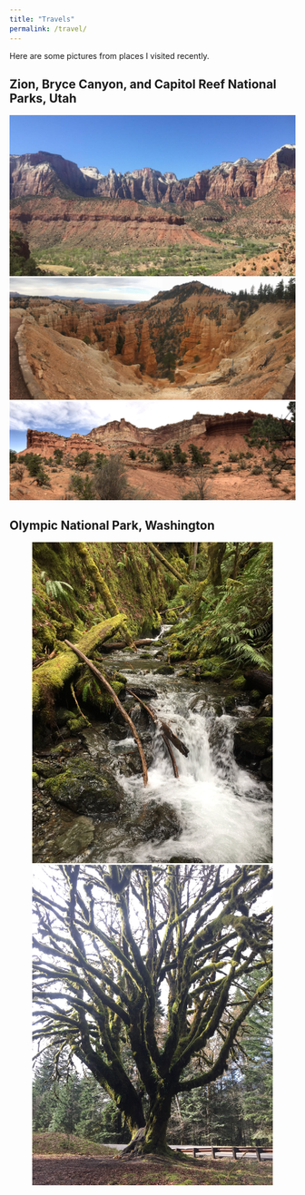 ```yaml
---
title: "Travels"
permalink: /travel/
---
```


Here are some pictures from places I visited recently.

## Zion, Bryce Canyon, and Capitol Reef National Parks, Utah

<img src="/images/travel/IMG_1310.jpg">

<img src="/images/travel/IMG_1244.jpg">

<img src="/images/travel/IMG_3716.jpg">

## Olympic National Park, Washington

<figure class="half">
    <a href="/images/travel/IMG_0675.jpg"><img src="/images/travel/IMG_0675.jpg"></a>
    <a href="/images/travel/IMG_0713.jpg"><img src="/images/travel/IMG_0713.jpg"></a>
</figure>
